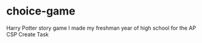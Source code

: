 # choice-game
Harry Potter story game I made my freshman year of high school for the AP CSP Create Task
